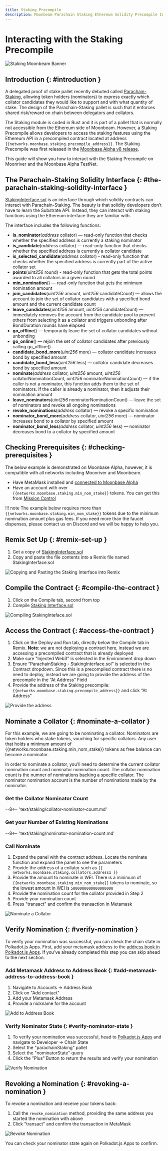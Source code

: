 ```yaml
---
title: Staking Precompile
description: Moonbeam Parachain Staking Ethereum Solidity Precompile Interface Demo
---
```


# Interacting with the Staking Precompile

![Staking Moonbeam Banner](/images/staking/staking-precompile-banner.png)

## Introduction {: #introduction } 

A delegated proof of stake pallet recently debuted called [Parachain-Staking](https://github.com/PureStake/moonbeam/tree/master/pallets/parachain-staking/src), allowing token holders (nominators) to express exactly which collator candidates they would like to support and with what quantity of stake. The design of the Parachain-Staking pallet is such that it enforces shared risk/reward on chain between delegators and collators.

The Staking module is coded in Rust and it is part of a pallet that is normally not accessible from the Ethereum side of Moonbeam. However, a Staking Precompile allows developers to access the staking features using the Ethereum API in a precompiled contract located at address `{{networks.moonbase.staking.precompile_address}}`. The Staking Precompile was first released in the [Moonbase Alpha v8 release](https://moonbeam.network/announcements/testnet-upgrade-moonbase-alpha-v8/).

This guide will show you how to interact with the Staking Precompile on Moonriver and the Moonbase Alpha TestNet.

## The Parachain-Staking Solidity Interface {: #the-parachain-staking-solidity-interface } 

[StakingInterface.sol](https://github.com/PureStake/moonbeam/blob/master/precompiles/parachain-staking/StakingInterface.sol) is an interface through which solidity contracts can interact with Parachain-Staking. The beauty is that solidity developers don’t have to learn the Substrate API. Instead, they can interact with staking functions using the Ethereum interface they are familiar with.

The interface includes the following functions:

 - **is_nominator**(*address* collator) — read-only function that checks whether the specified address is currently a staking nominator
 - **is_candidate**(*address* collator) — read-only function that checks whether the specified address is currently a collator candidate
 - **is_selected_candidate**(*address* collator) - read-only function that checks whether the specified address is currently part of the active collator set
 - **points**(*uint256* round) - read-only function that gets the total points awarded to all collators in a given round
 - **min_nomination**() — read-only function that gets the minimum nomination amount
 - **join_candidates**(*uint256* amount, *uint256* candidateCount) — allows the account to join the set of collator candidates with a specified bond amount and the current candidate count
 - **leave_candidates**(*uint256* amount, *uint256* candidateCount) — immediately removes the account from the candidate pool to prevent others from selecting it as a collator and triggers unbonding after BondDuration rounds have elapsed
 - **go_offline**() — temporarily leave the set of collator candidates without unbonding
 - **go_online**() — rejoin the set of collator candidates after previously calling go_offline()
 - **candidate_bond_more**(*uint256* more) — collator candidate increases bond by specified amount
 - **candidate_bond_less**(*uint256* less) — collator candidate decreases bond by specified amount
 - **nominate**(*address* collator, *uint256* amount, *uint256* collatorNominationCount, *uint256* nominatorNominationCount) — if the caller is not a nominator, this function adds them to the set of nominators. If the caller is already a nominator, then it adjusts their nomination amount
 - **leave_nominators**(*uint256* nominatorNominationCount) — leave the set of nominators and revoke all ongoing nominations
 - **revoke_nominations**(*address* collator) — revoke a specific nomination
 - **nominator_bond_more**(*address* collator, *uint256* more) — nominator increases bond to a collator by specified amount
 - **nominator_bond_less**(*address* collator, *uint256* less) — nominator decreases bond to a collator by specified amount

## Checking Prerequisites {: #checking-prerequisites } 

The below example is demonstrated on Moonbase Alpha, however, it is compatible with all networks including Moonriver and Moonbeam.

 - Have MetaMask installed and [connected to Moonbase Alpha](/getting-started/moonbase/metamask/)
 - Have an account with over `{{networks.moonbase.staking.min_nom_stake}}` tokens. You can get this from [Mission Control](/getting-started/moonbase/faucet/)

!!! note
    The example below requires more than `{{networks.moonbase.staking.min_nom_stake}}` tokens due to the minimum nomination amount plus gas fees. If you need more than the faucet dispenses, please contact us on Discord and we will be happy to help you. 

## Remix Set Up {: #remix-set-up } 

1. Get a copy of [StakingInterface.sol](https://github.com/PureStake/moonbeam/blob/master/precompiles/parachain-staking/StakingInterface.sol)
2. Copy and paste the file contents into a Remix file named StakingInterface.sol

![Copying and Pasting the Staking Interface into Remix](/images/staking/staking-precompile-1.png)

## Compile the Contract {: #compile-the-contract } 

1. Click on the Compile tab, second from top
2. Compile [Staking Interface.sol](https://github.com/PureStake/moonbeam/blob/master/precompiles/parachain-staking/StakingInterface.sol)

![Compiling StakingInteface.sol](/images/staking/staking-precompile-2.png)

## Access the Contract {: #access-the-contract } 

1. Click on the Deploy and Run tab, directly below the Compile tab in Remix. **Note**: we are not deploying a contract here, instead we are accessing a precompiled contract that is already deployed
2. Make sure "Injected Web3" is selected in the Environment drop down
3. Ensure “ParachainStaking - StakingInterface.sol” is selected in the Contract dropdown. Since this is a precompiled contract there is no need to deploy, instead we are going to provide the address of the precompile in the “At Address” Field
4. Provide the address of the Staking precompile: `{{networks.moonbase.staking.precompile_address}}` and click “At Address”

![Provide the address](/images/staking/staking-precompile-3.png)

## Nominate a Collator {: #nominate-a-collator } 

For this example, we are going to be nominating a collator. Nominators are token holders who stake tokens, vouching for specific collators. Any user that holds a minimum amount of {{networks.moonbase.staking.min_nom_stake}} tokens as free balance can become a nominator. 

In order to nominate a collator, you'll need to determine the current collator nomination count and nominator nomination count. The collator nomination count is the numner of nominations backing a specific collator. The nominator nomination account is the number of nominations made by the nominator.

### Get the Collator Nominator Count

--8<-- 'text/staking/collator-nominator-count.md'

### Get your Number of Existing Nominations

--8<-- 'text/staking/nominator-nomination-count.md'

### Call Nominate

1. Expand the panel with the contract address. Locate the nominate function and expand the panel to see the parameters
2. Provide the address of a collator such as `{{ networks.moonbase.staking.collators.address1 }}`
3. Provide the amount to nominate in WEI. There is a minimum of `{{networks.moonbase.staking.min_nom_stake}}` tokens to nominate, so the lowest amount in WEI is `5000000000000000000`
4. Provide the nomination count for the collator provided in Step 2
5. Provide your nomination count
6. Press "transact" and confirm the transaction in Metamask

![Nominate a Collator](/images/staking/staking-precompile-4.png)

## Verify Nomination {: #verify-nomination } 

To verify your nomination was successful, you can check the chain state in Polkadot.js Apps. First, add your metamask address to the [address book in Polkadot.js Apps](https://polkadot.js.org/apps/?rpc=wss%3A%2F%2Fwss.testnet.moonbeam.network#/addresses). If you've already completed this step you can skip ahead to the next section. 

### Add Metamask Address to Address Book {: #add-metamask-address-to-address-book } 

1. Navigate to Accounts -> Address Book 
2. Click on "Add contact"
3. Add your Metamask Address
4. Provide a nickname for the account

![Add to Address Book](/images/staking/staking-precompile-5.png)

### Verify Nominator State {: #verify-nominator-state } 
1. To verify your nomination was successful, head to [Polkadot.js Apps](https://polkadot.js.org/apps/?rpc=wss%3A%2F%2Fwss.testnet.moonbeam.network#/chainstate) and navigate to Developer -> Chain State
2. Select the "parachainStaking" pallet
3. Select the "nominatorState" query
4. Click the "Plus" Button to return the results and verify your nomination

![Verify Nomination](/images/staking/staking-precompile-6.png)

## Revoking a Nomination {: #revoking-a-nomination } 

To revoke a nomination and receive your tokens back:

1. Call the `revoke_nomination` method, providing the same address you started the nomination with above
2. Click "transact" and confirm the transaction in MetaMask

![Revoke Nomination](/images/staking/staking-precompile-7.png)

You can check your nominator state again on Polkadot.js Apps to confirm.

